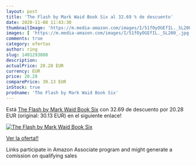 ```yaml
---
layout: post
title: 'The Flash by Mark Waid Book Six al 32.69 % de descuento'
date: 2020-11-08 11:43:30
thumbnailImage: 'https://m.media-amazon.com/images/I/51fOyOGEfIL._SL200_.jpg'
images: [ 'https://m.media-amazon.com/images/I/51fOyOGEfIL._SL200_.jpg' ]
comments: true
category: ofertas
author: ring
slug: 1401293808
description:
actualPrice: 20.28 EUR
currency: EUR
price: 20.28
comparePrice: 30.13 EUR
inStock: true
prodname: 'The Flash by Mark Waid Book Six'
---
```


Está [The Flash by Mark Waid Book Six](https://www.amazon.es/dp/1401293808/?tag=tolees-21) con 32.69 de descuento por 20.28 EUR (original: 30.13 EUR) en el siguiente enlace!

[![The Flash by Mark Waid Book Six](https://m.media-amazon.com/images/I/51fOyOGEfIL._SL200_.jpg)](https://www.amazon.es/dp/1401293808/?tag=tolees-21)

[Ver la oferta!!](https://www.amazon.es/dp/1401293808/?tag=tolees-21)

Links participate in Amazon Associate program and might generate a comission on qualifying sales


